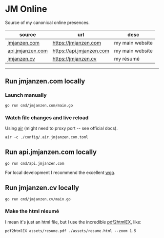 # JM Online

Source of my canonical online presences.

|source|url|desc|
|---|---|---|
|[jmjanzen.com](./domains/jmjanzen.com)|https://jmjanzen.com|my main website|
|[api.jmjanzen.com](./domains/api.jmjanzen.com)|https://api.jmjanzen.com|my main website|
|[jmjanzen.cv](./domains/jmjanzen.cv)|https://jmjanzen.cv|my résumé|

---

## Run jmjanzen.com locally

### Launch manually

```shell
go run cmd/jmjanzen.com/main.go
```

### Watch file changes and live reload

Using [air](github.com/air-verse/air) (might need to proxy port -- see official docs).

```shell
air -c ./config/.air.jmjanzen.com.toml
```

## Run api.jmjanzen.com locally

```shell
go run cmd/api.jmjanzen.com
```

For local development I recommend the excellent [wgo](https://github.com/bokwoon95/wgo).

## Run jmjanzen.cv locally

```
go run cmd/jmjanzen.cv/main.go
```

### Make the html résumé

I mean it's just an html file, but I use the incredible [pdf2htmlEX](https://github.com/pdf2htmlEX/pdf2htmlEX), like:

```shell
pdf2htmlEX assets/resume.pdf ./assets/resume.html --zoom 1.5
```
